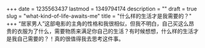 +++
date = 1235563437
lastmod = 1349794174
description = ""
draft = true
slug = "what-kind-of-life-awaits-me"
title = "什么样的生活才是我需要的？"
+++
“居家男人”这部电影的主角的性格和我很相似，但我不明白，自己买这么昂贵的衣服为了什么，需要物质来满足你自己的生活？有时候想想，什么样的生活才是我自己需要的？！真的很值得我去思考这件事。